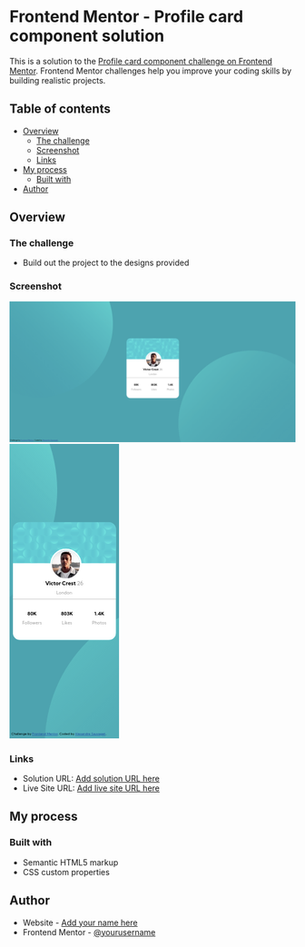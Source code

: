 # Frontend Mentor - Profile card component solution

This is a solution to the [Profile card component challenge on Frontend Mentor](https://www.frontendmentor.io/challenges/profile-card-component-cfArpWshJ). Frontend Mentor challenges help you improve your coding skills by building realistic projects.

## Table of contents

- [Overview](#overview)
  - [The challenge](#the-challenge)
  - [Screenshot](#screenshot)
  - [Links](#links)
- [My process](#my-process)
  - [Built with](#built-with)
- [Author](#author)

## Overview

### The challenge

- Build out the project to the designs provided

### Screenshot

![](images/desktop.png)
![](images/mobile.png)

### Links

- Solution URL: [Add solution URL here](https://github.com/a-sauvaget/profile-card-component)
- Live Site URL: [Add live site URL here](https://a-sauvaget.github.io/profile-card-component/)

## My process

### Built with

- Semantic HTML5 markup
- CSS custom properties

## Author

- Website - [Add your name here](https://a-sauvaget.github.io/a.sauvaget-portfolio/)
- Frontend Mentor - [@yourusername](https://www.frontendmentor.io/profile/a-sauvaget)

